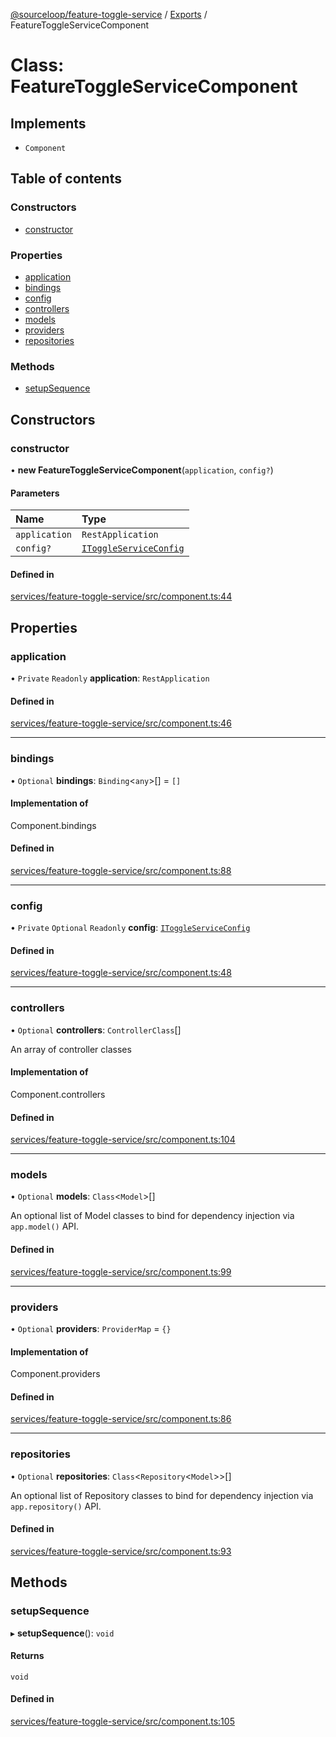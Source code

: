 [@sourceloop/feature-toggle-service](../README.md) / [Exports](../modules.md) / FeatureToggleServiceComponent

# Class: FeatureToggleServiceComponent

## Implements

- `Component`

## Table of contents

### Constructors

- [constructor](FeatureToggleServiceComponent.md#constructor)

### Properties

- [application](FeatureToggleServiceComponent.md#application)
- [bindings](FeatureToggleServiceComponent.md#bindings)
- [config](FeatureToggleServiceComponent.md#config)
- [controllers](FeatureToggleServiceComponent.md#controllers)
- [models](FeatureToggleServiceComponent.md#models)
- [providers](FeatureToggleServiceComponent.md#providers)
- [repositories](FeatureToggleServiceComponent.md#repositories)

### Methods

- [setupSequence](FeatureToggleServiceComponent.md#setupsequence)

## Constructors

### constructor

• **new FeatureToggleServiceComponent**(`application`, `config?`)

#### Parameters

| Name | Type |
| :------ | :------ |
| `application` | `RestApplication` |
| `config?` | [`IToggleServiceConfig`](../interfaces/IToggleServiceConfig.md) |

#### Defined in

[services/feature-toggle-service/src/component.ts:44](https://github.com/sourcefuse/loopback4-microservice-catalog/blob/77bb890a2/services/feature-toggle-service/src/component.ts#L44)

## Properties

### application

• `Private` `Readonly` **application**: `RestApplication`

#### Defined in

[services/feature-toggle-service/src/component.ts:46](https://github.com/sourcefuse/loopback4-microservice-catalog/blob/77bb890a2/services/feature-toggle-service/src/component.ts#L46)

___

### bindings

• `Optional` **bindings**: `Binding`<`any`\>[] = `[]`

#### Implementation of

Component.bindings

#### Defined in

[services/feature-toggle-service/src/component.ts:88](https://github.com/sourcefuse/loopback4-microservice-catalog/blob/77bb890a2/services/feature-toggle-service/src/component.ts#L88)

___

### config

• `Private` `Optional` `Readonly` **config**: [`IToggleServiceConfig`](../interfaces/IToggleServiceConfig.md)

#### Defined in

[services/feature-toggle-service/src/component.ts:48](https://github.com/sourcefuse/loopback4-microservice-catalog/blob/77bb890a2/services/feature-toggle-service/src/component.ts#L48)

___

### controllers

• `Optional` **controllers**: `ControllerClass`[]

An array of controller classes

#### Implementation of

Component.controllers

#### Defined in

[services/feature-toggle-service/src/component.ts:104](https://github.com/sourcefuse/loopback4-microservice-catalog/blob/77bb890a2/services/feature-toggle-service/src/component.ts#L104)

___

### models

• `Optional` **models**: `Class`<`Model`\>[]

An optional list of Model classes to bind for dependency injection
via `app.model()` API.

#### Defined in

[services/feature-toggle-service/src/component.ts:99](https://github.com/sourcefuse/loopback4-microservice-catalog/blob/77bb890a2/services/feature-toggle-service/src/component.ts#L99)

___

### providers

• `Optional` **providers**: `ProviderMap` = `{}`

#### Implementation of

Component.providers

#### Defined in

[services/feature-toggle-service/src/component.ts:86](https://github.com/sourcefuse/loopback4-microservice-catalog/blob/77bb890a2/services/feature-toggle-service/src/component.ts#L86)

___

### repositories

• `Optional` **repositories**: `Class`<`Repository`<`Model`\>\>[]

An optional list of Repository classes to bind for dependency injection
via `app.repository()` API.

#### Defined in

[services/feature-toggle-service/src/component.ts:93](https://github.com/sourcefuse/loopback4-microservice-catalog/blob/77bb890a2/services/feature-toggle-service/src/component.ts#L93)

## Methods

### setupSequence

▸ **setupSequence**(): `void`

#### Returns

`void`

#### Defined in

[services/feature-toggle-service/src/component.ts:105](https://github.com/sourcefuse/loopback4-microservice-catalog/blob/77bb890a2/services/feature-toggle-service/src/component.ts#L105)
